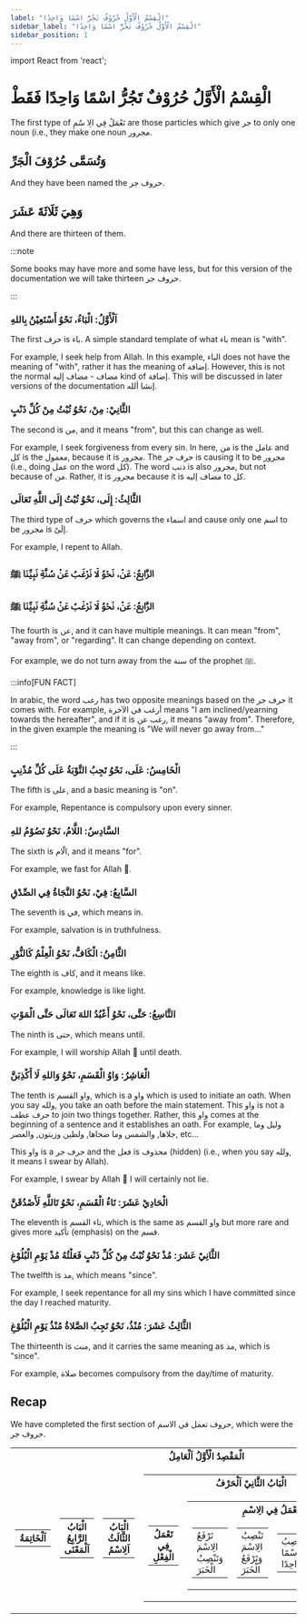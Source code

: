 ```yaml
---
label: "الْقِسْمُ الْأَوَّلُ حُرُوْفٌ تَجُرُّ اسْمًا وَاحِدًا"
sidebar_label: "الْقِسْمُ الْأَوَّلُ حُرُوْفٌ تَجُرُّ اسْمًا وَاحِدًا"
sidebar_position: 1
---
```


import React from 'react';

# الْقِسْمُ الْأَوَّلُ حُرُوْفٌ تَجُرُّ اسْمًا وَاحِدًا فَقَطْ

The first type of تَعْمَلُ فِي الِا سْمِ are those particles which give جر to only one noun (i.e., they make one noun  مجرور.

## وَتُسَمَّی حُرُوْفَ الْجَرِّ

And they have been named the حروف جر.

## وَهِيَ ثَلَاثَةَ عَشَرَ

And there are thirteen of them.

:::note

Some books may have more and some have less, but for this version of the documentation we will take thirteen حروف جر.

:::

### اَلْأَوَّلُ: الْبَاءُ، نَحْوُ أَسْتَعِيْنُ بِاللهِ

The first حرف is باء. A simple standard template of what باء mean is "with".

For example, I seek help from Allah. In this example, الباء does not have the meaning of "with", rather it has the meaning of إضافة. However, this is not the normal مضاف - مضاف إليه kind of إضافة. This will be discussed in later versions of the documentation إنشا ألله. 

### الثَّانِيْ: مِنْ، نَحْوُ تُبْتُ مِنْ كُلِّ ذَنْبٍ

The second is من, and it means "from", but this can change as well.

For example, I seek forgiveness from every sin. In here, من is the عامل and كل is the معمول, because it is مجرور. The حرف جر is causing it to be مجرور (i.e., doing عمل on the word كل). The word ذنب is also مجرور, but not because of من. Rather, it is مجرور because it is مضاف إليه to كل.

### الثَّالِثُ: إِلَی، نَحْوُ تُبْتُ إِلَى اللَّهِ تَعَالَى

The third type of حرف which governs the اسماء and cause only one اسم to be مجرور is إلَىْ.

For example, I repent to Allah.

### الرَّابِعُ: عَنْ، نَحْوُ لَا نَرْغَبُ عَنْ سُنَّةِ نَبِيِّنَا ﷺ



### الرَّابِعُ: عَنْ، نَحْوُ لَا نَرْغَبُ عَنْ سُنَّةِ نَبِيِّنَا ﷺ

The fourth is عن, and it can have multiple meanings. It can mean "from", "away from", or "regarding". It can change depending on context.

For example, we do not turn away from the سنة of the prophet ﷺ.

:::info[FUN FACT]

In arabic, the word رغب has two opposite meanings based on the حرف جر it comes with. For example, أرغب في الآخرة means "I am inclined/yearning towards the hereafter", and if it is رغب عن, it means "away from". Therefore, in the given example the meaning is "We will never go away from..."

:::

### الْخَامِسُ: عَلَی، نَحْوُ تَجِبُ التَّوْبَةُ عَلَى كُلِّ مُذْنِبٍ

The fifth is على, and a basic meaning is "on".

For example, Repentance is compulsory upon every sinner.

### السَّادِسُ: اللَّامُ، نَحْوُ نَصُوْمُ للهِ

The sixth is الّام, and it means "for".

For example, we fast for Allah ﷾.

### السَّابِعُ: فِيْ، نَحْوُ النَّجَاةُ فِي الصِّدْقِ

The seventh is في, which means in.

For example, salvation is in truthfulness.

### الثَّامِنُ: الْكَافُّ، نَحْوُ الْعِلْمُ كَالنُّوْرِ

The eighth is كاف, and it means like.

For example, knowledge is like light.

### التَّاسِعُ: حَتَّی، نَحْوُ أَعْبُدُ اللهَ تَعَالَی حَتَّی الْمَوْتِ

The ninth is حتى, which means until.

For example, I will worship Allah ﷾ until death.

### الْعَاشِرُ: وَاوُ الْقَسَمِ، نَحْوُ وَاللهِ لَا أَكْذِبَنَّ

The tenth is واو القسم, which is a واو which is used to initiate an oath. When you say ولله, you take an oath before the main statement. This واو is not a حرف عطف to join two things together. Rather, this واو comes at the beginning of a sentence and it establishes an oath. For example, وليل وما جلاها, والشمس وما ضحاها, ولطين وزيتون, والعصر, etc...

This واو is a حرف جر and the فعل is محذوف (hidden) (i.e., when you say ولله, it means I swear by Allah).

For example, I swear by Allah ﷾ I will certainly not lie.

### الْحَادِيْ عَشَرَ: تَاءُ الْقَسَمِ، نَحْوُ تَاللَّهِ لَأَصْدُقَنَّ

The eleventh is تاء القسم, which is the same as واو القسم but more rare and gives more تأكيد (emphasis) on the قسم.

### الثَّانِيْ عَشَرَ: مُذْ نَحْوُ تُبْتُ مِنْ كُلِّ ذَنْبٍ فَعَلْتُهُ مُذْ يَوْمِ الْبُلُوْغِ

The twelfth is مذ, which means "since".

For example, I seek repentance for all my sins which I have committed since the day I reached maturity.

### الثَّالِثُ عَشَرَ: مُنْذُ، نَحْوُ تَجِبُ الصَّلاةُ مُنْذُ يَوْمِ الْبُلُوْغِ

The thirteenth is منث, and it carries the same meaning as مذ, which is "since".

For example, صلاة becomes compulsory from the day/time of maturity.

## Recap

We have completed the first section of حروف تعمل في الاسم, which were the حروف جر. 


<table>
  <tr>
    <th colspan="5">الْمَقْصِدُ الْأَوَّلُ اَلْعَامِلُ</th>
  </tr>
  <tr>
    <td>
      <table>
        <tr>
          <th colspan="1">اَلْخَاتِمَةُ</th>
        </tr>
      </table>
    </td>
    <td>
      <table>
        <tr>
          <th colspan="1">الْبَابُ الرَّابِعُ اَلْمَعْنَى</th>
        </tr>
      </table>
    </td>
    <td>
      <table>
        <tr>
          <th colspan="1">الْبَابُ الثَّالَثُ اَلِاسْمُ</th>
        </tr>
      </table>
    </td>
    <td>
      <table>
        <tr>
          <th colspan="5">الْبَابُ الثَّانِيْ اَلْحَرْفُ</th>
        </tr>
        <tr>
          <td>
            <table>
              <tr>
                <th>تَعْمَلُ فِي الْفِعْلِ</th>
              </tr>
            </table>
          </td>
          <td>
            <table>
              <tr>
                <th colspan="4">تَعْمَلُ فِي الِاسْمِ</th>
              </tr>
              <tr>
                <td>
                  <table>
                    <tr>
                      <td>تَرْفَعُ الِاسْمَ وَتَنْصِبُ الْخَبَرَ</td>
                    </tr>
                  </table>
                </td>
                <td>
                  <table>
                    <tr>
                      <td>تَنْصِبُ الِاسْمَ وَتَرْفَعُ الْخَبَرَ</td>
                    </tr>
                  </table>
                </td>
                <td>
                  <table>
                    <tr>
                      <td>تَنْصِبُ اسْمًا وَاحِدًا</td>
                    </tr>
                  </table>
                </td>
                <td>
                  <table border="2">
                    <tr>
                      <td class="highlight">تَجُرُّ اسْمًا وَاحِدًا</td>
                    </tr>
                  </table>
                </td>
              </tr>
            </table>
          </td>
        </tr>
      </table>
    </td>
    <td>
      <table>
        <tr>
          <th colspan="1">الْبَابُ الْأَوَّلُ اَلْفِعْلُ</th>
        </tr>
      </table>
    </td>
  </tr>
</table>
